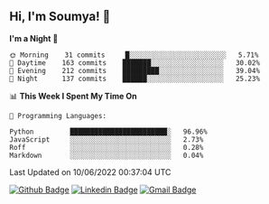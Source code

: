## Hi, I'm Soumya! 👋

<!--START_SECTION:waka-->
**I'm a Night 🦉** 

```text
🌞 Morning    31 commits     █░░░░░░░░░░░░░░░░░░░░░░░░   5.71% 
🌆 Daytime    163 commits    ███████░░░░░░░░░░░░░░░░░░   30.02% 
🌃 Evening    212 commits    █████████░░░░░░░░░░░░░░░░   39.04% 
🌙 Night      137 commits    ██████░░░░░░░░░░░░░░░░░░░   25.23%

```


📊 **This Week I Spent My Time On** 

```text
💬 Programming Languages: 

Python         ████████████████████████░   96.96% 
JavaScript     ░░░░░░░░░░░░░░░░░░░░░░░░░   2.73% 
Roff           ░░░░░░░░░░░░░░░░░░░░░░░░░   0.28% 
Markdown       ░░░░░░░░░░░░░░░░░░░░░░░░░   0.04%
```


 Last Updated on 10/06/2022 00:37:04 UTC
<!--END_SECTION:waka-->

[![Github Badge](https://img.shields.io/badge/-rubyruins-grey?style=for-the-badge&logo=github&logoColor=white&link=https://github.com/rubyruins/)](https://www.github.com/rubyruins/) 
[![Linkedin Badge](https://img.shields.io/badge/-Soumya%20Parekh-0072b1?style=for-the-badge&logo=Linkedin&logoColor=white&link=https://www.linkedin.com/in/Soumya-Parekh/)](https://www.linkedin.com/in/Soumya-Parekh/) 
[![Gmail Badge](https://img.shields.io/badge/-soumyaparekh.me@gmail.com-c14438?style=for-the-badge&logo=Gmail&logoColor=white&link=mailto:soumyaparekh.me@gmail.com)](mailto:soumyaparekh.me@gmail.com) 
